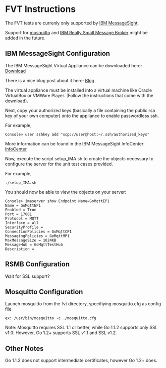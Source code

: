 FVT Instructions
================

The FVT tests are currenly only supported by [IBM MessageSight](http://www-03.ibm.com/software/products/us/en/messagesight/).

Support for [mosquitto](http://mosquitto.org/) and [IBM Really Small Message Broker](https://www.ibm.com/developerworks/community/groups/service/html/communityview?communityUuid=d5bedadd-e46f-4c97-af89-22d65ffee070) might be added in the future.


IBM MessageSight Configuration
------------------------------

The IBM MessageSight Virtual Appliance can be downloaded here:
[Download](http://www-933.ibm.com/support/fixcentral/swg/selectFixes?parent=ibm~Other+software&product=ibm/Other+software/MessageSight&function=fixId&fixids=1.0.0.1-IMA-DeveloperImage&includeSupersedes=0 "IBM MessageSight")

There is a nice blog post about it here:
[Blog](https://www.ibm.com/developerworks/community/blogs/c565c720-fe84-4f63-873f-607d87787327/entry/ibm_messagesight_for_developers_is_here?lang=en "Blog")


The virtual appliance must be installed into a virtual machine like
Oracle VirtualBox or VMWare Player. (Follow the instructions that come
with the download).

Next, copy your authorized keys (basically a file containing the public
rsa key of your own computer) onto the appliance to enable passwordless ssh.

For example,

    Console> user sshkey add "scp://user@host:~/.ssh/authorized_keys"

More information can be found in the IBM MessageSight InfoCenter:
[InfoCenter](https://infocenters.hursley.ibm.com/ism/v1/help/index.jsp "InfoCenter")

Now, execute the script setup_IMA.sh to create the objects necessary
to configure the server for the unit test cases provided.

For example,

    ./setup_IMA.sh

You should now be able to view the objects on your server:

    Console> imaserver show Endpoint Name=GoMqttEP1
    Name = GoMqttEP1
    Enabled = True
    Port = 17001
    Protocol = MQTT
    Interface = all
    SecurityProfile =
    ConnectionPolicies = GoMqttCP1
    MessagingPolicies = GoMqttMP1
    MaxMessageSize = 1024KB
    MessageHub = GoMqttTestHub
    Description =



RSMB Configuration
------------------
Wait for SSL support?


Mosquitto Configuration
-----------------------
Launch mosquitto from the fvt directory, specifiying mosquitto.cfg as config file

``ex: /usr/bin/mosquitto -c ./mosquitto.cfg``

Note: Mosquitto requires SSL 1.1 or better, while Go 1.1.2 supports
only SSL v1.0. However, Go 1.2+ supports SSL v1.1 and SSL v1.2.


Other Notes
-----------
Go 1.1.2 does not support intermediate certificates, however Go 1.2+ does.
